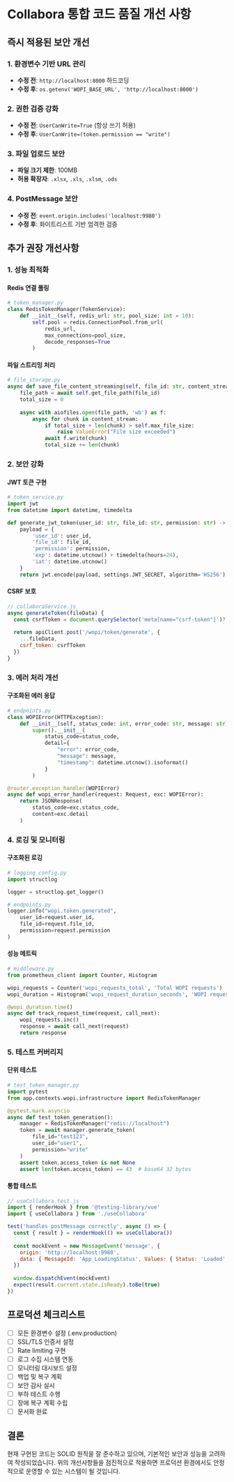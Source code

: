 # Collabora 통합 코드 품질 개선 사항

## 즉시 적용된 보안 개선

### 1. 환경변수 기반 URL 관리
- **수정 전**: `http://localhost:8000` 하드코딩
- **수정 후**: `os.getenv('WOPI_BASE_URL', 'http://localhost:8000')`

### 2. 권한 검증 강화
- **수정 전**: `UserCanWrite=True` (항상 쓰기 허용)
- **수정 후**: `UserCanWrite=(token.permission == "write")`

### 3. 파일 업로드 보안
- **파일 크기 제한**: 100MB
- **허용 확장자**: `.xlsx`, `.xls`, `.xlsm`, `.ods`

### 4. PostMessage 보안
- **수정 전**: `event.origin.includes('localhost:9980')`
- **수정 후**: 화이트리스트 기반 엄격한 검증

## 추가 권장 개선사항

### 1. 성능 최적화

#### Redis 연결 풀링
```python
# token_manager.py
class RedisTokenManager(TokenService):
    def __init__(self, redis_url: str, pool_size: int = 10):
        self.pool = redis.ConnectionPool.from_url(
            redis_url,
            max_connections=pool_size,
            decode_responses=True
        )
```

#### 파일 스트리밍 처리
```python
# file_storage.py
async def save_file_content_streaming(self, file_id: str, content_stream):
    file_path = await self.get_file_path(file_id)
    total_size = 0
    
    async with aiofiles.open(file_path, 'wb') as f:
        async for chunk in content_stream:
            if total_size + len(chunk) > self.max_file_size:
                raise ValueError("File size exceeded")
            await f.write(chunk)
            total_size += len(chunk)
```

### 2. 보안 강화

#### JWT 토큰 구현
```python
# token_service.py
import jwt
from datetime import datetime, timedelta

def generate_jwt_token(user_id: str, file_id: str, permission: str) -> str:
    payload = {
        'user_id': user_id,
        'file_id': file_id,
        'permission': permission,
        'exp': datetime.utcnow() + timedelta(hours=24),
        'iat': datetime.utcnow()
    }
    return jwt.encode(payload, settings.JWT_SECRET, algorithm='HS256')
```

#### CSRF 보호
```javascript
// collaboraService.js
async generateToken(fileData) {
  const csrfToken = document.querySelector('meta[name="csrf-token"]')?.content
  
  return apiClient.post('/wopi/token/generate', {
    ...fileData,
    csrf_token: csrfToken
  })
}
```

### 3. 에러 처리 개선

#### 구조화된 에러 응답
```python
# endpoints.py
class WOPIError(HTTPException):
    def __init__(self, status_code: int, error_code: str, message: str):
        super().__init__(
            status_code=status_code,
            detail={
                "error": error_code,
                "message": message,
                "timestamp": datetime.utcnow().isoformat()
            }
        )

@router.exception_handler(WOPIError)
async def wopi_error_handler(request: Request, exc: WOPIError):
    return JSONResponse(
        status_code=exc.status_code,
        content=exc.detail
    )
```

### 4. 로깅 및 모니터링

#### 구조화된 로깅
```python
# logging_config.py
import structlog

logger = structlog.get_logger()

# endpoints.py
logger.info("wopi.token.generated", 
    user_id=request.user_id,
    file_id=request.file_id,
    permission=request.permission
)
```

#### 성능 메트릭
```python
# middleware.py
from prometheus_client import Counter, Histogram

wopi_requests = Counter('wopi_requests_total', 'Total WOPI requests')
wopi_duration = Histogram('wopi_request_duration_seconds', 'WOPI request duration')

@wopi_duration.time()
async def track_request_time(request, call_next):
    wopi_requests.inc()
    response = await call_next(request)
    return response
```

### 5. 테스트 커버리지

#### 단위 테스트
```python
# test_token_manager.py
import pytest
from app.contexts.wopi.infrastructure import RedisTokenManager

@pytest.mark.asyncio
async def test_token_generation():
    manager = RedisTokenManager("redis://localhost")
    token = await manager.generate_token(
        file_id="test123",
        user_id="user1",
        permission="write"
    )
    assert token.access_token is not None
    assert len(token.access_token) == 43  # base64 32 bytes
```

#### 통합 테스트
```javascript
// useCollabora.test.js
import { renderHook } from '@testing-library/vue'
import { useCollabora } from './useCollabora'

test('handles postMessage correctly', async () => {
  const { result } = renderHook(() => useCollabora())
  
  const mockEvent = new MessageEvent('message', {
    origin: 'http://localhost:9980',
    data: { MessageId: 'App_LoadingStatus', Values: { Status: 'Loaded' } }
  })
  
  window.dispatchEvent(mockEvent)
  expect(result.current.state.isReady).toBe(true)
})
```

## 프로덕션 체크리스트

- [ ] 모든 환경변수 설정 (.env.production)
- [ ] SSL/TLS 인증서 설정
- [ ] Rate limiting 구현
- [ ] 로그 수집 시스템 연동
- [ ] 모니터링 대시보드 설정
- [ ] 백업 및 복구 계획
- [ ] 보안 감사 실시
- [ ] 부하 테스트 수행
- [ ] 장애 복구 계획 수립
- [ ] 문서화 완료

## 결론

현재 구현된 코드는 SOLID 원칙을 잘 준수하고 있으며, 기본적인 보안과 성능을 고려하여 작성되었습니다. 위의 개선사항들을 점진적으로 적용하면 프로덕션 환경에서도 안정적으로 운영할 수 있는 시스템이 될 것입니다.